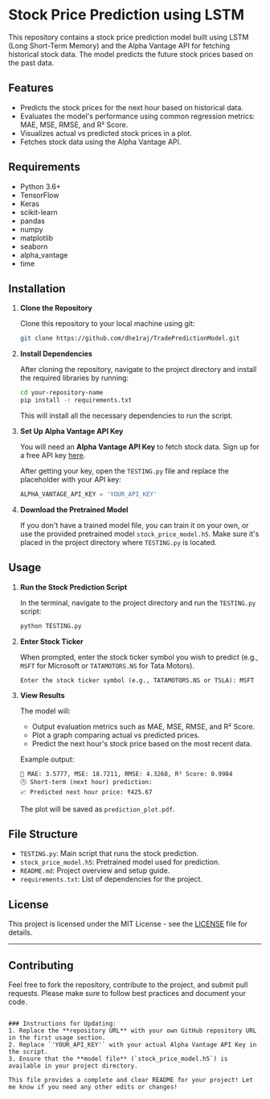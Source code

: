 

# Stock Price Prediction using LSTM

This repository contains a stock price prediction model built using LSTM (Long Short-Term Memory) and the Alpha Vantage API for fetching historical stock data. The model predicts the future stock prices based on the past data.

## Features

- Predicts the stock prices for the next hour based on historical data.
- Evaluates the model's performance using common regression metrics: MAE, MSE, RMSE, and R² Score.
- Visualizes actual vs predicted stock prices in a plot.
- Fetches stock data using the Alpha Vantage API.

## Requirements

- Python 3.6+
- TensorFlow
- Keras
- scikit-learn
- pandas
- numpy
- matplotlib
- seaborn
- alpha_vantage
- time

## Installation

1. **Clone the Repository**

   Clone this repository to your local machine using git:

   ```bash
   git clone https://github.com/dhe1raj/TradePredictionModel.git
   ```

2. **Install Dependencies**

   After cloning the repository, navigate to the project directory and install the required libraries by running:

   ```bash
   cd your-repository-name
   pip install -r requirements.txt
   ```

   This will install all the necessary dependencies to run the script.

3. **Set Up Alpha Vantage API Key**

   You will need an **Alpha Vantage API Key** to fetch stock data. Sign up for a free API key [here](https://www.alphavantage.co/support/#api-key).

   After getting your key, open the `TESTING.py` file and replace the placeholder with your API key:

   ```python
   ALPHA_VANTAGE_API_KEY = 'YOUR_API_KEY'
   ```

4. **Download the Pretrained Model**

   If you don't have a trained model file, you can train it on your own, or use the provided pretrained model `stock_price_model.h5`. Make sure it's placed in the project directory where `TESTING.py` is located.

## Usage

1. **Run the Stock Prediction Script**

   In the terminal, navigate to the project directory and run the `TESTING.py` script:

   ```bash
   python TESTING.py
   ```

2. **Enter Stock Ticker**

   When prompted, enter the stock ticker symbol you wish to predict (e.g., `MSFT` for Microsoft or `TATAMOTORS.NS` for Tata Motors).

   ```
   Enter the stock ticker symbol (e.g., TATAMOTORS.NS or TSLA): MSFT
   ```

3. **View Results**

   The model will:
   - Output evaluation metrics such as MAE, MSE, RMSE, and R² Score.
   - Plot a graph comparing actual vs predicted prices.
   - Predict the next hour's stock price based on the most recent data.

   Example output:
   ```
   📏 MAE: 3.5777, MSE: 18.7211, RMSE: 4.3268, R² Score: 0.9984
   🕒 Short-term (next hour) prediction:
   📈 Predicted next hour price: ₹425.67
   ```

   The plot will be saved as `prediction_plot.pdf`.

## File Structure

- `TESTING.py`: Main script that runs the stock prediction.
- `stock_price_model.h5`: Pretrained model used for prediction.
- `README.md`: Project overview and setup guide.
- `requirements.txt`: List of dependencies for the project.

## License

This project is licensed under the MIT License - see the [LICENSE](LICENSE) file for details.

---

## Contributing

Feel free to fork the repository, contribute to the project, and submit pull requests. Please make sure to follow best practices and document your code.
```

### Instructions for Updating:
1. Replace the **repository URL** with your own GitHub repository URL in the first usage section.
2. Replace `'YOUR_API_KEY'` with your actual Alpha Vantage API Key in the script.
3. Ensure that the **model file** (`stock_price_model.h5`) is available in your project directory.
   
This file provides a complete and clear README for your project! Let me know if you need any other edits or changes!
